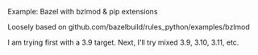 Example: Bazel with bzlmod & pip extensions

Loosely based on github.com/bazelbuild/rules_python/examples/bzlmod

I am trying first with a 3.9 target. Next, I'll try mixed 3.9, 3.10, 3.11, etc.
